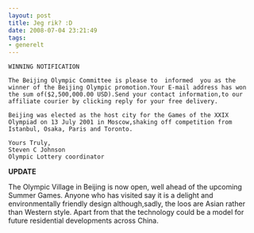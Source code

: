 ```yaml
---
layout: post
title: Jeg rik? :D
date: 2008-07-04 23:21:49
tags: 
- generelt
---
```


	WINNING NOTIFICATION

	The Beijing Olympic Committee is please to  informed  you as the winner of the Beijing Olympic promotion.Your E-mail address has won the sum of($2,500,000.00 USD).Send your contact information,to our affiliate courier by clicking reply for your free delivery.

	Beijing was elected as the host city for the Games of the XXIX Olympiad on 13 July 2001 in Moscow,shaking off competition from Istanbul, Osaka, Paris and Toronto.

	Yours Truly,
	Steven C Johnson
	Olympic Lottery coordinator

**UPDATE**

The Olympic Village in Beijing is now open, well ahead of the upcoming Summer Games. Anyone who has visited say it is a delight and environmentally friendly design although,sadly, the loos are Asian rather than Western style. Apart from that the technology could be a model for future residential developments across China.